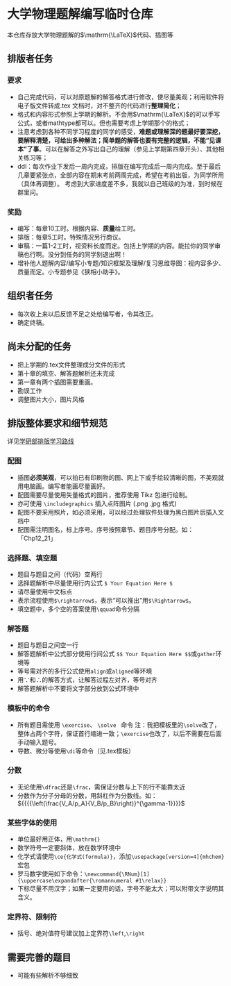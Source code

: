 # 大学物理题解编写临时仓库
本仓库存放大学物理题解的$\mathrm{\LaTeX}$代码、插图等

## 排版者任务

### 要求

- 自己完成代码，可以对原题解的解答格式进行修改，使尽量美观；利用软件将电子版文件转成.tex 文档时，对不整齐的代码进行**整理简化**；
- 格式和内容形式参照上学期的解析。不会用$\mathrm{\LaTeX}$的可以手写公式，或者mathtype都可以。但也需要考虑上学期那个的格式；
- 注意考虑到各种不同学习程度的同学的感受，**难题或理解深的题最好要深挖，要解释清楚，可给出多种解法；简单题的解答也要有完整的逻辑，不能“见课本”了事**。可以在解答之外写出自己的理解（参见上学期第四章开头）、其他相关练习等；
- ddl：每次作业下发后一周内完成，排版在编写完成后一周内完成。至于最后几章要紧张点，全部内容在期末考前两周完成，希望在考前出版，为同学所用（具体再调整）。
考虑到大家进度差不多，我就以自己班级的为准，到时候在群里问。

### 奖励

- 编写：每章10工时。根据内容、**质量**给工时。
- 排版：每章5工时。特殊情况另行商议。
- 审稿：一篇1-2工时，视资料长度而定。包括上学期的内容。能拉你的同学审稿也行啊。没分到任务的同学别退出啊！
- 增补他人题解内容/编写小专题/知识框架及理解/复习思维导图：视内容多少、质量而定。小专题参见《狭相小助手》。

## 组织者任务
- 每次收上来以后反馈不足之处给编写者，令其改正。
- 确定终稿。

## 尚未分配的任务
- 把上学期的.tex文件整理成分文件的形式
- 第十章的填空、解答题解析还未完成
- 第一章有两个插图需要重画。
- 勘误工作
- 调整图片大小，图片风格


## 排版整体要求和细节规范
详见[学研部排版学习路线](https://qyxf.site/technique/typeset)

### 配图

- 插图**必须美观**，可以拍已有印刷物的图、网上下或手绘较清晰的图，不美观就用电脑画。编写者能画尽量画好。
- 配图需要尽量使用矢量格式的图片，推荐使用 Tikz 包进行绘制。
- 亦可使用 `\includegraphics` 插入点阵图片 (.png .jpg 格式)
- 配图不要采用照片，如必须采用，可以经过处理软件处理为黑白图片后插入文档中
- 配图需注明图名，标上序号。序号按照章节、题目序号分配。如：「Chp12_21」

### 选择题、填空题

- 题目与题目之间（代码）空两行
- 选择题解析中尽量使用行内公式 `$ Your Equation Here $`
- 请尽量使用中文标点
- 表示流程使用`$\rightarrow$`，表示“可以推出”用`$\Rightarrow$`。
- 填空题中，多个空的答案使用`\qquad`命令分隔

### 解答题

- 题目与题目之间空一行
- 解答题解析中公式部分使用行间公式 `$$ Your Equation Here $$`或`gather`环境等
- 等号需对齐的多行公式使用`align`或`aligned`等环境
- 用$\because$和$\therefore$的解答方式，让解答过程左对齐，等号对齐
- 解答题解析中不要将文字部分放到公式环境中

### 模板中的命令

- 所有题目需使用 `\exercise`、 `\solve ` 命令
注：我把模板里的`\solve`改了，整体占两个字符，保证首行缩进一致；`\exercise`也改了，以后不需要在后面手动输入题号。
- 导数、微分等使用`\di`等命令（见.tex模板）

### 分数

- 无论使用`\dfrac`还是`\frac`，需保证分数与上下的行不能靠太近
- 分数作为分子分母的分数，用斜杠作为分数线。如：${{{{\left(\frac{V_A/p_A}{V_B/p_B}\right)}^{\gamma-1}}}}$

### 某些字体的使用

- 单位最好用正体，用`\mathrm{}`
- 数学符号一定要斜体，放在数学环境中
- 化学式请使用`\ce{化学式(formula)}`，添加`\usepackage[version=4]{mhchem}`宏包
- 罗马数字使用如下命令：`\newcommand{\RNum}[1]{\uppercase\expandafter{\romannumeral #1\relax}}`
- 下标尽量不用汉字；如果一定要用的话，字号不能太大；可以附带文字说明其含义。

### 定界符、限制符
- 括号、绝对值符号建议加上定界符`\left`,`\right`

## 需要完善的题目

- 可能有些解析不够细致
